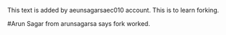 This text is added by aeunsagarsaec010 account.
This is to learn forking.

#Arun Sagar from arunsagarsa says fork worked.
